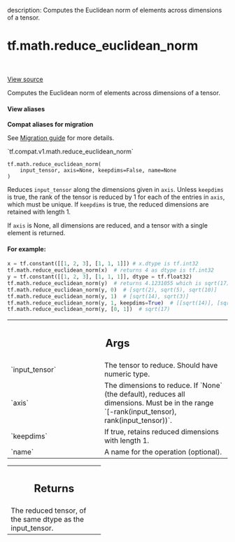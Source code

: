 description: Computes the Euclidean norm of elements across dimensions of a tensor.

<div itemscope itemtype="http://developers.google.com/ReferenceObject">
<meta itemprop="name" content="tf.math.reduce_euclidean_norm" />
<meta itemprop="path" content="Stable" />
</div>

# tf.math.reduce_euclidean_norm

<!-- Insert buttons and diff -->

<table class="tfo-notebook-buttons tfo-api nocontent" align="left">

</table>

<a target="_blank" class="external" href="/code/stable/tensorflow/python/ops/math_ops.py">View source</a>



Computes the Euclidean norm of elements across dimensions of a tensor.

<section class="expandable">
  <h4 class="showalways">View aliases</h4>
  <p>
<b>Compat aliases for migration</b>
<p>See
<a href="https://www.tensorflow.org/guide/migrate">Migration guide</a> for
more details.</p>
<p>`tf.compat.v1.math.reduce_euclidean_norm`</p>
</p>
</section>

<pre class="devsite-click-to-copy prettyprint lang-py tfo-signature-link">
<code>tf.math.reduce_euclidean_norm(
    input_tensor, axis=None, keepdims=False, name=None
)
</code></pre>



<!-- Placeholder for "Used in" -->

Reduces `input_tensor` along the dimensions given in `axis`.
Unless `keepdims` is true, the rank of the tensor is reduced by 1 for each
of the entries in `axis`, which must be unique. If `keepdims` is true, the
reduced dimensions are retained with length 1.

If `axis` is None, all dimensions are reduced, and a
tensor with a single element is returned.

#### For example:



```python
x = tf.constant([[1, 2, 3], [1, 1, 1]]) # x.dtype is tf.int32
tf.math.reduce_euclidean_norm(x)  # returns 4 as dtype is tf.int32
y = tf.constant([[1, 2, 3], [1, 1, 1]], dtype = tf.float32)
tf.math.reduce_euclidean_norm(y)  # returns 4.1231055 which is sqrt(17)
tf.math.reduce_euclidean_norm(y, 0)  # [sqrt(2), sqrt(5), sqrt(10)]
tf.math.reduce_euclidean_norm(y, 1)  # [sqrt(14), sqrt(3)]
tf.math.reduce_euclidean_norm(y, 1, keepdims=True)  # [[sqrt(14)], [sqrt(3)]]
tf.math.reduce_euclidean_norm(y, [0, 1])  # sqrt(17)
```

<!-- Tabular view -->
 <table class="responsive fixed orange">
<colgroup><col width="214px"><col></colgroup>
<tr><th colspan="2"><h2 class="add-link">Args</h2></th></tr>

<tr>
<td>
`input_tensor`
</td>
<td>
The tensor to reduce. Should have numeric type.
</td>
</tr><tr>
<td>
`axis`
</td>
<td>
The dimensions to reduce. If `None` (the default), reduces all
dimensions. Must be in the range `[-rank(input_tensor),
rank(input_tensor))`.
</td>
</tr><tr>
<td>
`keepdims`
</td>
<td>
If true, retains reduced dimensions with length 1.
</td>
</tr><tr>
<td>
`name`
</td>
<td>
A name for the operation (optional).
</td>
</tr>
</table>



<!-- Tabular view -->
 <table class="responsive fixed orange">
<colgroup><col width="214px"><col></colgroup>
<tr><th colspan="2"><h2 class="add-link">Returns</h2></th></tr>
<tr class="alt">
<td colspan="2">
The reduced tensor, of the same dtype as the input_tensor.
</td>
</tr>

</table>

